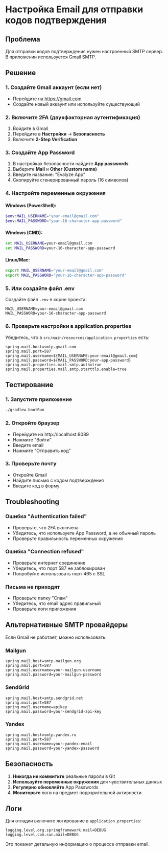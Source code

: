 # Настройка Email для отправки кодов подтверждения

## Проблема
Для отправки кодов подтверждения нужен настроенный SMTP сервер. В приложении используется Gmail SMTP.

## Решение

### 1. Создайте Gmail аккаунт (если нет)
- Перейдите на https://gmail.com
- Создайте новый аккаунт или используйте существующий

### 2. Включите 2FA (двухфакторная аутентификация)
1. Войдите в Gmail
2. Перейдите в **Настройки** → **Безопасность**
3. Включите **2-Step Verification**

### 3. Создайте App Password
1. В настройках безопасности найдите **App passwords**
2. Выберите **Mail** и **Other (Custom name)**
3. Введите название: "Evalyze App"
4. Скопируйте сгенерированный пароль (16 символов)

### 4. Настройте переменные окружения

#### Windows (PowerShell):
```powershell
$env:MAIL_USERNAME="your-email@gmail.com"
$env:MAIL_PASSWORD="your-16-character-app-password"
```

#### Windows (CMD):
```cmd
set MAIL_USERNAME=your-email@gmail.com
set MAIL_PASSWORD=your-16-character-app-password
```

#### Linux/Mac:
```bash
export MAIL_USERNAME="your-email@gmail.com"
export MAIL_PASSWORD="your-16-character-app-password"
```

### 5. Или создайте файл .env
Создайте файл `.env` в корне проекта:
```
MAIL_USERNAME=your-email@gmail.com
MAIL_PASSWORD=your-16-character-app-password
```

### 6. Проверьте настройки в application.properties
Убедитесь, что в `src/main/resources/application.properties` есть:
```properties
spring.mail.host=smtp.gmail.com
spring.mail.port=587
spring.mail.username=${MAIL_USERNAME:your-email@gmail.com}
spring.mail.password=${MAIL_PASSWORD:your-app-password}
spring.mail.properties.mail.smtp.auth=true
spring.mail.properties.mail.smtp.starttls.enable=true
```

## Тестирование

### 1. Запустите приложение
```bash
./gradlew bootRun
```

### 2. Откройте браузер
- Перейдите на http://localhost:8089
- Нажмите "Войти"
- Введите email
- Нажмите "Отправить код"

### 3. Проверьте почту
- Откройте Gmail
- Найдите письмо с кодом подтверждения
- Введите код в форму

## Troubleshooting

### Ошибка "Authentication failed"
- Проверьте, что 2FA включена
- Убедитесь, что используете App Password, а не обычный пароль
- Проверьте правильность переменных окружения

### Ошибка "Connection refused"
- Проверьте интернет соединение
- Убедитесь, что порт 587 не заблокирован
- Попробуйте использовать порт 465 с SSL

### Письма не приходят
- Проверьте папку "Спам"
- Убедитесь, что email адрес правильный
- Проверьте логи приложения

## Альтернативные SMTP провайдеры

Если Gmail не работает, можно использовать:

### Mailgun
```properties
spring.mail.host=smtp.mailgun.org
spring.mail.port=587
spring.mail.username=your-mailgun-username
spring.mail.password=your-mailgun-password
```

### SendGrid
```properties
spring.mail.host=smtp.sendgrid.net
spring.mail.port=587
spring.mail.username=apikey
spring.mail.password=your-sendgrid-api-key
```

### Yandex
```properties
spring.mail.host=smtp.yandex.ru
spring.mail.port=587
spring.mail.username=your-yandex-email
spring.mail.password=your-yandex-password
```

## Безопасность

1. **Никогда не коммитьте** реальные пароли в Git
2. **Используйте переменные окружения** для чувствительных данных
3. **Регулярно обновляйте** App Passwords
4. **Мониторьте** логи на предмет подозрительной активности

## Логи

Для отладки включите логирование в `application.properties`:
```properties
logging.level.org.springframework.mail=DEBUG
logging.level.com.sun.mail=DEBUG
```

Это покажет детальную информацию о процессе отправки email.
